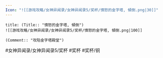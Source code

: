 ```yaml
---
Icon: "![[游戏攻略/女神异闻录/女神异闻录5/奖杯/憤怒的金字塔, 傾倒.png|30]]"
---
```

```ad-common-bronze-trophy
title: (Title:: "憤怒的金字塔, 傾倒")
![[游戏攻略/女神异闻录/女神异闻录5/奖杯/憤怒的金字塔, 傾倒.png|100]]

(Comment:: "攻陷金字塔殿堂")
```

#女神异闻录/女神异闻录5/奖杯 #奖杯 #奖杯/铜
